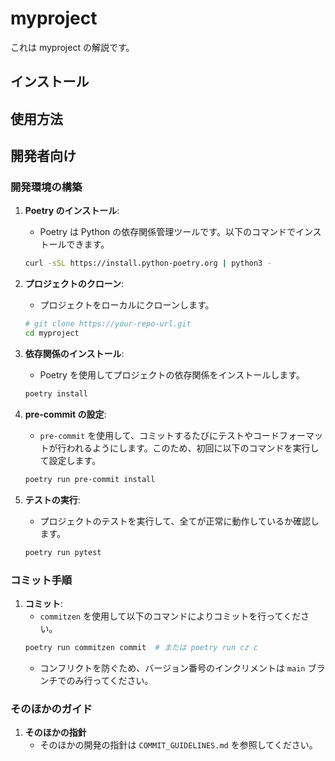 # myproject

これは myproject の解説です。

## インストール

## 使用方法

## 開発者向け

### 開発環境の構築

1. **Poetry のインストール**:
    - Poetry は Python の依存関係管理ツールです。以下のコマンドでインストールできます。
    ```bash
    curl -sSL https://install.python-poetry.org | python3 -
    ```

2. **プロジェクトのクローン**:
    - プロジェクトをローカルにクローンします。
    ```bash
    # git clone https://your-repo-url.git
    cd myproject
    ```

3. **依存関係のインストール**:
    - Poetry を使用してプロジェクトの依存関係をインストールします。
    ```bash
    poetry install
    ```

4. **pre-commit の設定**:
    - `pre-commit` を使用して、コミットするたびにテストやコードフォーマットが行われるようにします。このため、初回に以下のコマンドを実行して設定します。
    ```bash
    poetry run pre-commit install
    ```

5. **テストの実行**:
    - プロジェクトのテストを実行して、全てが正常に動作しているか確認します。
    ```bash
    poetry run pytest
    ```

### コミット手順

1. **コミット**:
    - `commitzen` を使用して以下のコマンドによりコミットを行ってください。
    ```bash
    poetry run commitzen commit  # または poetry run cz c
    ```
    - コンフリクトを防ぐため、バージョン番号のインクリメントは `main` ブランチでのみ行ってください。

### そのほかのガイド

1. **そのほかの指針**
    - そのほかの開発の指針は `COMMIT_GUIDELINES.md` を参照してください。
